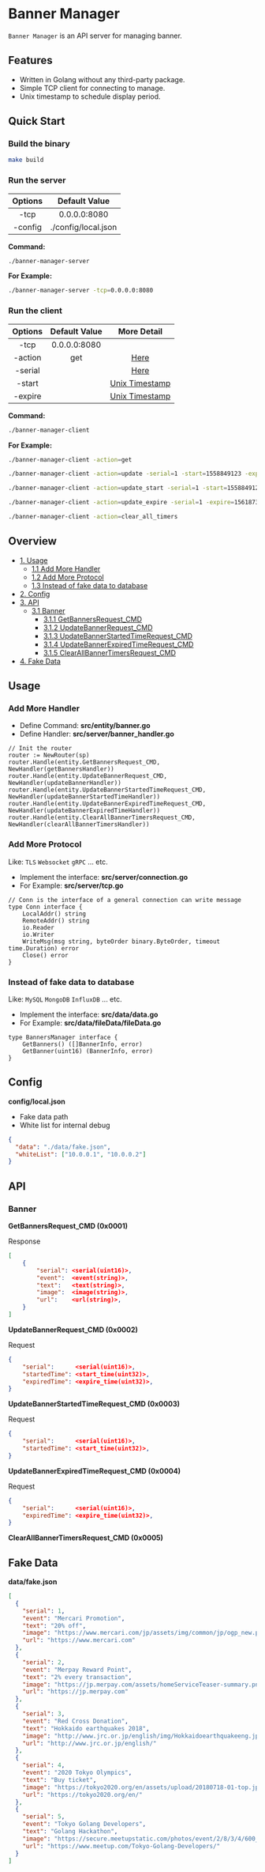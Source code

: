 # Banner Manager
`Banner Manager` is an API server for managing banner.

## Features
- Written in Golang without any third-party package.
- Simple TCP client for connecting to manage.
- Unix timestamp to schedule display period.

## Quick Start

### Build the binary

```bash
make build
```

### Run the server

|Options|Default Value|
|:-:|:-:|
|-tcp|0.0.0.0:8080|
|-config|./config/local.json|

**Command:**

```bash
./banner-manager-server 
```
**For Example:**

```bash
./banner-manager-server -tcp=0.0.0.0:8080
```

### Run the client

|Options|Default Value|More Detail|
|:-:|:-:|:-:|
|-tcp|0.0.0.0:8080||
|-action|get|[Here](#api)|
|-serial||[Here](#fake_data)|
|-start||[Unix Timestamp](https://timestampgenerator.com)|
|-expire||[Unix Timestamp](https://timestampgenerator.com)|

**Command:**

```bash
./banner-manager-client
```

**For Example:**

```bash
./banner-manager-client -action=get
```
```bash
./banner-manager-client -action=update -serial=1 -start=1558849123 -expire=1561873123
```
```bash
./banner-manager-client -action=update_start -serial=1 -start=1558849123
```
```bash
./banner-manager-client -action=update_expire -serial=1 -expire=1561873123
```
```bash
./banner-manager-client -action=clear_all_timers
```

## Overview

* [1. Usage](#usage)
   * [1.1 Add More Handler](#u1)
   * [1.2 Add More Protocol](#u2)
   * [1.3 Instead of fake data to database](#u3)
* [2. Config](#config)
* [3. API](#api)
   * [3.1 Banner](#banner)
      * [3.1.1 GetBannersRequest_CMD](#b1)
      * [3.1.2 UpdateBannerRequest_CMD](#b2)
      * [3.1.3 UpdateBannerStartedTimeRequest_CMD](#b3)
      * [3.1.4 UpdateBannerExpiredTimeRequest_CMD](#b4)
      * [3.1.5 ClearAllBannerTimersRequest_CMD](#b5)
* [4. Fake Data](#fake_data)

<a name="usage"></a>
## Usage

<a name="u1"></a>
### Add More Handler

- Define Command: **src/entity/banner.go**
- Define Handler: **src/server/banner_handler.go**

```golang
// Init the router
router := NewRouter(sp)
router.Handle(entity.GetBannersRequest_CMD, NewHandler(getBannersHandler))
router.Handle(entity.UpdateBannerRequest_CMD, NewHandler(updateBannerHandler))
router.Handle(entity.UpdateBannerStartedTimeRequest_CMD, NewHandler(updateBannerStartedTimeHandler))
router.Handle(entity.UpdateBannerExpiredTimeRequest_CMD, NewHandler(updateBannerExpiredTimeHandler))
router.Handle(entity.ClearAllBannerTimersRequest_CMD, NewHandler(clearAllBannerTimersHandler))
```

<a name="u2"></a>
### Add More Protocol

Like: `TLS` `Websocket` `gRPC` ... etc.

- Implement the interface: **src/server/connection.go**
- For Example: **src/server/tcp.go**

```golang
// Conn is the interface of a general connection can write message
type Conn interface {
	LocalAddr() string
	RemoteAddr() string
	io.Reader
	io.Writer
	WriteMsg(msg string, byteOrder binary.ByteOrder, timeout time.Duration) error
	Close() error
}
```

<a name="u3"></a>
### Instead of fake data to database

Like: `MySQL` `MongoDB` `InfluxDB` ... etc.

- Implement the interface: **src/data/data.go**
- For Example: **src/data/fileData/fileData.go**

```golang
type BannersManager interface {
	GetBanners() ([]BannerInfo, error)
	GetBanner(uint16) (BannerInfo, error)
}
```

<a name="config"></a>
## Config

**config/local.json**

- Fake data path
- White list for internal debug

```json
{
  "data": "./data/fake.json",
  "whiteList": ["10.0.0.1", "10.0.0.2"]
}
```

<a name="api"></a>
## API

<a name="banner"></a>
### Banner

<a name="b1"></a>
**GetBannersRequest_CMD (0x0001)**

Response

```json
[
	{
		"serial": <serial(uint16)>,
		"event":  <event(string)>,
		"text":   <text(string)>,
		"image":  <image(string)>,
		"url":    <url(string)>,
	}
]
```

<a name="b2"></a>
**UpdateBannerRequest_CMD (0x0002)**

Request

```json
{
	"serial":      <serial(uint16)>,
	"startedTime": <start_time(uint32)>,
	"expiredTime": <expire_time(uint32)>,
}
```

<a name="b3"></a>
**UpdateBannerStartedTimeRequest_CMD (0x0003)**

Request

```json
{
	"serial":      <serial(uint16)>,
	"startedTime": <start_time(uint32)>,
}
```

<a name="b4"></a>
**UpdateBannerExpiredTimeRequest_CMD (0x0004)**

Request

```json
{
	"serial":      <serial(uint16)>,
	"expiredTime": <expire_time(uint32)>,
}
```

<a name="b5"></a>
**ClearAllBannerTimersRequest_CMD (0x0005)**

<a name="fake_data"></a>
## Fake Data

**data/fake.json**

```json
[
  {
    "serial": 1,
    "event": "Mercari Promotion",
    "text": "20% off",
    "image": "https://www.mercari.com/jp/assets/img/common/jp/ogp_new.png",
    "url": "https://www.mercari.com"
  },
  {
    "serial": 2,
    "event": "Merpay Reward Point",
    "text": "2% every transaction",
    "image": "https://jp.merpay.com/assets/homeServiceTeaser-summary.png",
    "url": "https://jp.merpay.com"
  },
  {
    "serial": 3,
    "event": "Red Cross Donation",
    "text": "Hokkaido earthquakes 2018",
    "image": "http://www.jrc.or.jp/english/img/Hokkaidoearthquakeeng.jpg",
    "url": "http://www.jrc.or.jp/english/"
  },
  {
    "serial": 4,
    "event": "2020 Tokyo Olympics",
    "text": "Buy ticket",
    "image": "https://tokyo2020.org/en/assets/upload/20180718-01-top.jpg",
    "url": "https://tokyo2020.org/en/"
  },
  {
    "serial": 5,
    "event": "Tokyo Golang Developers",
    "text": "Golang Hackathon",
    "image": "https://secure.meetupstatic.com/photos/event/2/8/3/4/600_479470292.jpeg",
    "url": "https://www.meetup.com/Tokyo-Golang-Developers/"
  }
]
```
